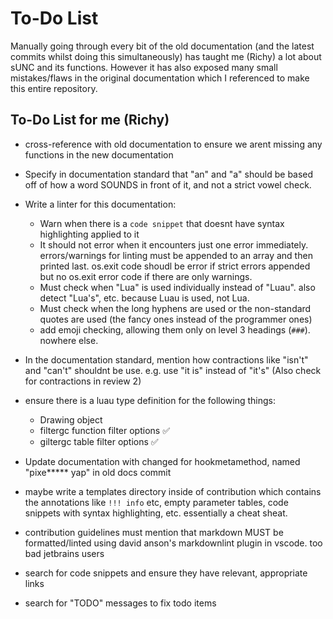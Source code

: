 # To-Do List

Manually going through every bit of the old documentation (and the latest commits whilst doing this simultaneously) has taught me (Richy) a lot about sUNC and its functions. However it has also exposed many small mistakes/flaws in the original documentation which I referenced to make this entire repository.

## To-Do List for me (Richy)

- cross-reference with old documentation to ensure we arent missing any functions in the new documentation
- Specify in documentation standard that "an" and "a" should be based off of how a word SOUNDS in front of it, and not a strict vowel check.
- Write a linter for this documentation:
  - Warn when there is a `code snippet` that doesnt have syntax highlighting applied to it
  - It should not error when it encounters just one error immediately. errors/warnings for linting must be appended to an array and then printed last. os.exit code shoudl be error if strict errors appended but no os.exit error code if there are only warnings.
  - Must check when "Lua" is used individually instead of "Luau". also detect "Lua's", etc. because Luau is used, not Lua.
  - Must check when the long hyphens are used or the non-standard quotes are used (the fancy ones instead of the programmer ones)
  - add emoji checking, allowing them only on level 3 headings (`###`). nowhere else.
- In the documentation standard, mention how contractions like "isn't" and "can't" shouldnt be use. e.g. use "it is" instead of "it's" (Also check for contractions in review 2)
- ensure there is a luau type definition for the following things:
  - Drawing object
  - filtergc function filter options ✅
  - giltergc table filter options ✅
- Update documentation with changed for hookmetamethod, named "pixe***** yap" in old docs commit
- maybe write a templates directory inside of contribution which contains the annotations like `!!! info` etc, empty parameter tables, code snippets with syntax highlighting, etc. essentially a cheat sheat.

- contribution guidelines must mention that markdown MUST be formatted/linted using david anson's markdownlint plugin in vscode. too bad jetbrains users
- search for code snippets and ensure they have relevant, appropriate links
- search for "TODO" messages to fix todo items
